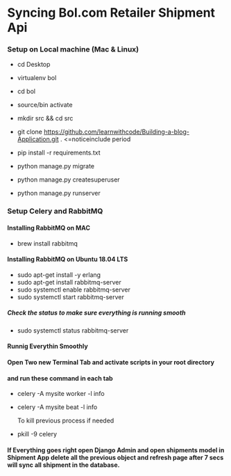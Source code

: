 # Syncing Bol.com Retailer Shipment Api

### Setup on Local machine (Mac & Linux)

- cd Desktop
- virtualenv bol
- cd bol
- source/bin activate
- mkdir src && cd src

- git clone https://github.com/learnwithcode/Building-a-blog-Application.git . <=noticeinclude period

- pip install -r requirements.txt
- python manage.py migrate
- python manage.py createsuperuser
- python manage.py runserver

### Setup Celery and RabbitMQ

#### Installing RabbitMQ on MAC

- brew install rabbitmq

#### Installing RabbitMQ on Ubuntu 18.04 LTS

- sudo apt-get install -y erlang
- sudo apt-get install rabbitmq-server
- sudo systemctl enable rabbitmq-server
- sudo systemctl start rabbitmq-server

##### Check the status to make sure everything is running smooth

- sudo systemctl status rabbitmq-server



#### Runnig Everythin Smoothly

#### Open Two new Terminal Tab  and activate scripts in your root directory
#### and run these command in each tab

- celery -A mysite worker -l info
- celery -A mysite beat -l info

  To kill previous process if needed

- pkill -9 celery

#### If Everything goes right open Django Admin and open shipments model in Shipment App delete all the previous object and refresh page after 7 secs will sync all shipment in the database.
